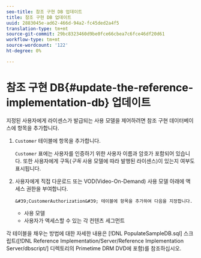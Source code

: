 ```yaml
---
seo-title: 참조 구현 DB 업데이트
title: 참조 구현 DB 업데이트
uuid: 2883045e-ad62-466d-94a2-fc45ded2a4f5
translation-type: tm+mt
source-git-commit: 29bc8323460d9be0fce66cbea7c6fce46df20d61
workflow-type: tm+mt
source-wordcount: '122'
ht-degree: 0%

---
```



# 참조 구현 DB{#update-the-reference-implementation-db} 업데이트

지정된 사용자에게 라이센스가 발급되는 사용 모델을 제어하려면 참조 구현 데이터베이스에 항목을 추가합니다.

1. `Customer` 테이블에 항목을 추가합니다.

   `Customer` 표에는 사용자를 인증하기 위한 사용자 이름과 암호가 포함되어 있습니다. 또한 사용자에게 구독(*구독* 사용 모델에 따라 발행된 라이센스)이 있는지 여부도 표시됩니다.

1. 사용자에게 직접 다운로드 또는 VOD(Video-On-Demand) 사용 모델 아래에 액세스 권한을 부여합니다.

       &#39;CustomerAuthorization&#39; 테이블에 항목을 추가하여 다음을 지정합니다.
   
   * 사용 모델
   * 사용자가 액세스할 수 있는 각 컨텐츠 세그먼트

각 테이블을 채우는 방법에 대한 자세한 내용은 [!DNL PopulateSampleDB.sql] 스크립트([!DNL Reference Implementation/Server/Reference Implementation Server/dbscript/] 디렉토리의 Primetime DRM DVD에 포함)를 참조하십시오.
